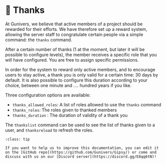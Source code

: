 <!--
Ce programme est régi par la licence CeCILL soumise au droit français et
respectant les principes de diffusion des logiciels libres. Vous pouvez
utiliser, modifier et/ou redistribuer ce programme sous les conditions
de la licence CeCILL diffusée sur le site "http://www.cecill.info".
-->

# 💖 Thanks

At Gunivers, we believe that active members of a project should be rewarded for their efforts. We have therefore set up a reward system, allowing the server staff to congratulate certain people via a simple command: the `thanks` command.

After a certain number of thanks (1 at the moment, but later it will be possible to configure levels), the member receives a specific role that you will have configured. You are free to assign specific permissions.

In order for the system to reward only active members, and to encourage users to stay active, a thank you is only valid for a certain time: 30 days by default. It is also possible to configure this duration according to your choice, between one minute and .... hundred years if you like.

Three configuration options are available:

* `thanks_allowed_roles`: A list of roles allowed to use the `thanks` command
* `thanks_roles`: The roles given to thanked members
* `thanks_duration` : The duration of validity of a thank you

The `thankslist` command can be used to see the list of thanks given to a user, and `thanksreload` to refresh the roles.

```{admonition} 🤝 Help us to improve this documentation!
:class: tip

If you want to help us to improve this documentation, you can edit it on the [GitHub repo](https://github.com/Gunivers/Gipsy/) or come and discuss with us on our [Discord server](https://discord.gg/E8qq6tN)!
```
